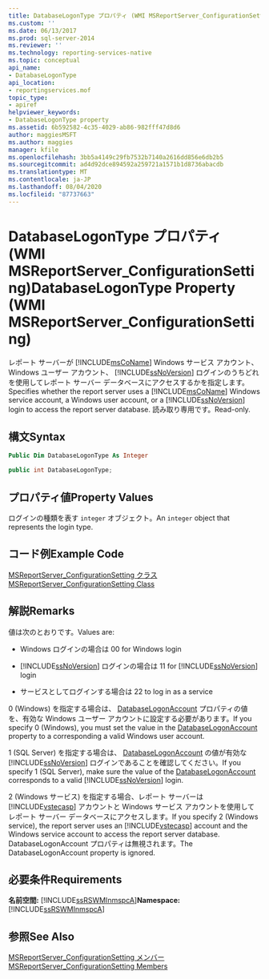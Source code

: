 ```yaml
---
title: DatabaseLogonType プロパティ (WMI MSReportServer_ConfigurationSetting) | Microsoft Docs
ms.custom: ''
ms.date: 06/13/2017
ms.prod: sql-server-2014
ms.reviewer: ''
ms.technology: reporting-services-native
ms.topic: conceptual
api_name:
- DatabaseLogonType
api_location:
- reportingservices.mof
topic_type:
- apiref
helpviewer_keywords:
- DatabaseLogonType property
ms.assetid: 6b592582-4c35-4029-ab86-982fff47d8d6
author: maggiesMSFT
ms.author: maggies
manager: kfile
ms.openlocfilehash: 3bb5a4149c29fb7532b7140a2616dd856e6db2b5
ms.sourcegitcommit: ad4d92dce894592a259721a1571b1d8736abacdb
ms.translationtype: MT
ms.contentlocale: ja-JP
ms.lasthandoff: 08/04/2020
ms.locfileid: "87737663"
---
```

# <a name="databaselogontype-property-wmi-msreportserver_configurationsetting"></a><span data-ttu-id="af6bf-102">DatabaseLogonType プロパティ (WMI MSReportServer_ConfigurationSetting)</span><span class="sxs-lookup"><span data-stu-id="af6bf-102">DatabaseLogonType Property (WMI MSReportServer_ConfigurationSetting)</span></span>
  <span data-ttu-id="af6bf-103">レポート サーバーが [!INCLUDE[msCoName](../../includes/msconame-md.md)] Windows サービス アカウント、Windows ユーザー アカウント、 [!INCLUDE[ssNoVersion](../../includes/ssnoversion-md.md)] ログインのうちどれを使用してレポート サーバー データベースにアクセスするかを指定します。</span><span class="sxs-lookup"><span data-stu-id="af6bf-103">Specifies whether the report server uses a [!INCLUDE[msCoName](../../includes/msconame-md.md)] Windows service account, a Windows user account, or a [!INCLUDE[ssNoVersion](../../includes/ssnoversion-md.md)] login to access the report server database.</span></span> <span data-ttu-id="af6bf-104">読み取り専用です。</span><span class="sxs-lookup"><span data-stu-id="af6bf-104">Read-only.</span></span>  
  
## <a name="syntax"></a><span data-ttu-id="af6bf-105">構文</span><span class="sxs-lookup"><span data-stu-id="af6bf-105">Syntax</span></span>  
  
```vb  
Public Dim DatabaseLogonType As Integer  
```  
  
```csharp  
public int DatabaseLogonType;  
```  
  
## <a name="property-values"></a><span data-ttu-id="af6bf-106">プロパティ値</span><span class="sxs-lookup"><span data-stu-id="af6bf-106">Property Values</span></span>  
 <span data-ttu-id="af6bf-107">ログインの種類を表す `integer` オブジェクト。</span><span class="sxs-lookup"><span data-stu-id="af6bf-107">An `integer` object that represents the login type.</span></span>  
  
## <a name="example-code"></a><span data-ttu-id="af6bf-108">コード例</span><span class="sxs-lookup"><span data-stu-id="af6bf-108">Example Code</span></span>  
 [<span data-ttu-id="af6bf-109">MSReportServer_ConfigurationSetting クラス</span><span class="sxs-lookup"><span data-stu-id="af6bf-109">MSReportServer_ConfigurationSetting Class</span></span>](msreportserver-configurationsetting-class.md)  
  
## <a name="remarks"></a><span data-ttu-id="af6bf-110">解説</span><span class="sxs-lookup"><span data-stu-id="af6bf-110">Remarks</span></span>  
 <span data-ttu-id="af6bf-111">値は次のとおりです。</span><span class="sxs-lookup"><span data-stu-id="af6bf-111">Values are:</span></span>  
  
-   <span data-ttu-id="af6bf-112">Windows ログインの場合は 0</span><span class="sxs-lookup"><span data-stu-id="af6bf-112">0 for Windows login</span></span>  
  
-   <span data-ttu-id="af6bf-113">[!INCLUDE[ssNoVersion](../../includes/ssnoversion-md.md)] ログインの場合は 1</span><span class="sxs-lookup"><span data-stu-id="af6bf-113">1 for [!INCLUDE[ssNoVersion](../../includes/ssnoversion-md.md)] login</span></span>  
  
-   <span data-ttu-id="af6bf-114">サービスとしてログインする場合は 2</span><span class="sxs-lookup"><span data-stu-id="af6bf-114">2 to log in as a service</span></span>  
  
 <span data-ttu-id="af6bf-115">0 (Windows) を指定する場合は、 [DatabaseLogonAccount](configurationsetting-property-databaselogonaccount.md) プロパティの値を、有効な Windows ユーザー アカウントに設定する必要があります。</span><span class="sxs-lookup"><span data-stu-id="af6bf-115">If you specify 0 (Windows), you must set the value in the [DatabaseLogonAccount](configurationsetting-property-databaselogonaccount.md) property to a corresponding a valid Windows user account.</span></span>  
  
 <span data-ttu-id="af6bf-116">1 (SQL Server) を指定する場合は、 [DatabaseLogonAccount](configurationsetting-property-databaselogonaccount.md) の値が有効な [!INCLUDE[ssNoVersion](../../includes/ssnoversion-md.md)] ログインであることを確認してください。</span><span class="sxs-lookup"><span data-stu-id="af6bf-116">If you specify 1 (SQL Server), make sure the value of the [DatabaseLogonAccount](configurationsetting-property-databaselogonaccount.md) corresponds to a valid [!INCLUDE[ssNoVersion](../../includes/ssnoversion-md.md)] login.</span></span>  
  
 <span data-ttu-id="af6bf-117">2 (Windows サービス) を指定する場合、レポート サーバーは [!INCLUDE[vstecasp](../../includes/vstecasp-md.md)] アカウントと Windows サービス アカウントを使用してレポート サーバー データベースにアクセスします。</span><span class="sxs-lookup"><span data-stu-id="af6bf-117">If you specify 2 (Windows service), the report server uses an [!INCLUDE[vstecasp](../../includes/vstecasp-md.md)] account and the Windows service account to access the report server database.</span></span> <span data-ttu-id="af6bf-118">DatabaseLogonAccount プロパティは無視されます。</span><span class="sxs-lookup"><span data-stu-id="af6bf-118">The DatabaseLogonAccount property is ignored.</span></span>  
  
## <a name="requirements"></a><span data-ttu-id="af6bf-119">必要条件</span><span class="sxs-lookup"><span data-stu-id="af6bf-119">Requirements</span></span>  
 <span data-ttu-id="af6bf-120">**名前空間:** [!INCLUDE[ssRSWMInmspcA](../../includes/ssrswminmspca-md.md)]</span><span class="sxs-lookup"><span data-stu-id="af6bf-120">**Namespace:** [!INCLUDE[ssRSWMInmspcA](../../includes/ssrswminmspca-md.md)]</span></span>  
  
## <a name="see-also"></a><span data-ttu-id="af6bf-121">参照</span><span class="sxs-lookup"><span data-stu-id="af6bf-121">See Also</span></span>  
 [<span data-ttu-id="af6bf-122">MSReportServer_ConfigurationSetting メンバー</span><span class="sxs-lookup"><span data-stu-id="af6bf-122">MSReportServer_ConfigurationSetting Members</span></span>](msreportserver-configurationsetting-members.md)  
  
  
